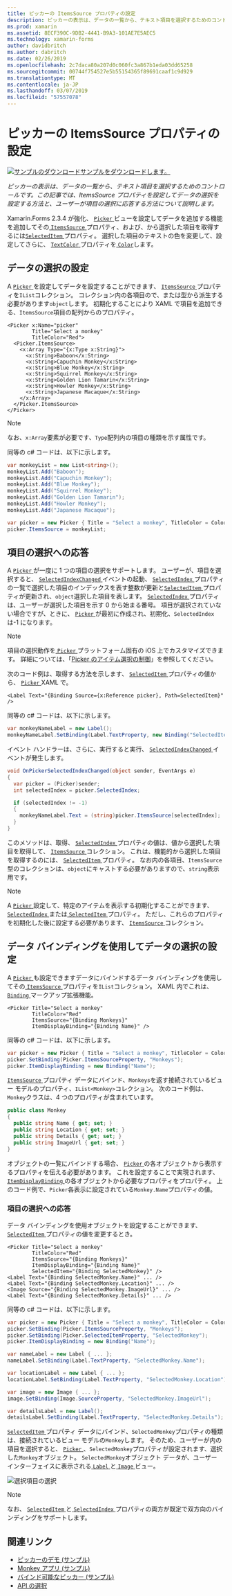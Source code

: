 ```yaml
---
title: ピッカーの ItemsSource プロパティの設定
description: ピッカーの表示は、データの一覧から、テキスト項目を選択するためのコントロールです。 この記事では、ItemsSource プロパティを設定してデータの選択を設定する方法と、ユーザーが項目の選択に応答する方法について説明します。
ms.prod: xamarin
ms.assetid: 8ECF390C-9DB2-4441-B9A3-101AE7E5AEC5
ms.technology: xamarin-forms
author: davidbritch
ms.author: dabritch
ms.date: 02/26/2019
ms.openlocfilehash: 2c7daca80a207d0c060fc3a867b1eda03dd65258
ms.sourcegitcommit: 00744f754527e5b55154365f89691caaf1c9d929
ms.translationtype: MT
ms.contentlocale: ja-JP
ms.lasthandoff: 03/07/2019
ms.locfileid: "57557078"
---
```

# <a name="setting-a-pickers-itemssource-property"></a>ピッカーの ItemsSource プロパティの設定

[![サンプルのダウンロード](~/media/shared/download.png)サンプルをダウンロードします。](https://developer.xamarin.com/samples/xamarin-forms/UserInterface/MonkeyAppPicker/)

_ピッカーの表示は、データの一覧から、テキスト項目を選択するためのコントロールです。この記事では、ItemsSource プロパティを設定してデータの選択を設定する方法と、ユーザーが項目の選択に応答する方法について説明します。_

Xamarin.Forms 2.3.4 が強化、 [ `Picker` ](xref:Xamarin.Forms.Picker)ビューを設定してデータを追加する機能を追加してその[ `ItemsSource` ](xref:Xamarin.Forms.Picker.ItemsSource)プロパティ、および、から選択した項目を取得するには[`SelectedItem` ](xref:Xamarin.Forms.Picker.SelectedItem)プロパティ。 選択した項目のテキストの色を変更して、設定してさらに、 [ `TextColor` ](xref:Xamarin.Forms.Picker.TextColor)プロパティを[ `Color`](xref:Xamarin.Forms.Color)します。

## <a name="populating-a-picker-with-data"></a>データの選択の設定

A [ `Picker` ](xref:Xamarin.Forms.Picker)を設定してデータを設定することができます、 [ `ItemsSource` ](xref:Xamarin.Forms.Picker.ItemsSource)プロパティを`IList`コレクション。 コレクション内の各項目ので、または型から派生する必要があります`object`します。 初期化することにより XAML で項目を追加できる、`ItemsSource`項目の配列からのプロパティ。

```xaml
<Picker x:Name="picker"
        Title="Select a monkey"
        TitleColor="Red">
  <Picker.ItemsSource>
    <x:Array Type="{x:Type x:String}">
      <x:String>Baboon</x:String>
      <x:String>Capuchin Monkey</x:String>
      <x:String>Blue Monkey</x:String>
      <x:String>Squirrel Monkey</x:String>
      <x:String>Golden Lion Tamarin</x:String>
      <x:String>Howler Monkey</x:String>
      <x:String>Japanese Macaque</x:String>
    </x:Array>
  </Picker.ItemsSource>
</Picker>
```

> [!NOTE]
> なお、`x:Array`要素が必要です、`Type`配列内の項目の種類を示す属性です。

同等の c# コードは、以下に示します。

```csharp
var monkeyList = new List<string>();
monkeyList.Add("Baboon");
monkeyList.Add("Capuchin Monkey");
monkeyList.Add("Blue Monkey");
monkeyList.Add("Squirrel Monkey");
monkeyList.Add("Golden Lion Tamarin");
monkeyList.Add("Howler Monkey");
monkeyList.Add("Japanese Macaque");

var picker = new Picker { Title = "Select a monkey", TitleColor = Color.Red };
picker.ItemsSource = monkeyList;
```

## <a name="responding-to-item-selection"></a>項目の選択への応答

A [ `Picker` ](xref:Xamarin.Forms.Picker)が一度に 1 つの項目の選択をサポートします。 ユーザーが、項目を選択すると、 [ `SelectedIndexChanged` ](xref:Xamarin.Forms.Picker.SelectedIndexChanged)イベントの起動、 [ `SelectedIndex` ](xref:Xamarin.Forms.Picker.SelectedIndex)プロパティの一覧で選択した項目のインデックスを表す整数が更新と[`SelectedItem` ](xref:Xamarin.Forms.Picker.SelectedItem)プロパティが更新され、`object`選択した項目を表します。 [ `SelectedIndex` ](xref:Xamarin.Forms.Picker.SelectedIndex)プロパティは、ユーザーが選択した項目を示す 0 から始まる番号。 項目が選択されていない場合ですが、ときに、 [ `Picker` ](xref:Xamarin.Forms.Picker)が最初に作成され、初期化、`SelectedIndex`は-1 になります。

> [!NOTE]
> 項目の選択動作を[ `Picker` ](xref:Xamarin.Forms.Picker)プラットフォーム固有の iOS 上でカスタマイズできます。 詳細については、「[Picker のアイテム選択の制御](~/xamarin-forms/platform/ios/picker-selection.md)」を参照してください。

次のコード例は、取得する方法を示します、 [ `SelectedItem` ](xref:Xamarin.Forms.Picker.SelectedItem)プロパティの値から、 [ `Picker` ](xref:Xamarin.Forms.Picker) XAML で。

```xaml
<Label Text="{Binding Source={x:Reference picker}, Path=SelectedItem}" />
```

同等の c# コードは、以下に示します。

```csharp
var monkeyNameLabel = new Label();
monkeyNameLabel.SetBinding(Label.TextProperty, new Binding("SelectedItem", source: picker));
```

イベント ハンドラーは、さらに、実行すると実行、 [ `SelectedIndexChanged` ](xref:Xamarin.Forms.Picker.SelectedIndexChanged)イベントが発生します。

```csharp
void OnPickerSelectedIndexChanged(object sender, EventArgs e)
{
  var picker = (Picker)sender;
  int selectedIndex = picker.SelectedIndex;

  if (selectedIndex != -1)
  {
    monkeyNameLabel.Text = (string)picker.ItemsSource[selectedIndex];
  }
}
```

このメソッドは、取得、 [ `SelectedIndex` ](xref:Xamarin.Forms.Picker.SelectedIndex)プロパティの値は、値から選択した項目を取得して、 [ `ItemsSource` ](xref:Xamarin.Forms.Picker.ItemsSource)コレクション。 これは、機能的から選択した項目を取得するのには、 [ `SelectedItem` ](xref:Xamarin.Forms.Picker.SelectedItem)プロパティ。 なお内の各項目、`ItemsSource`型のコレクションは、`object`にキャストする必要がありますので、`string`表示用です。

> [!NOTE]
> A [ `Picker` ](xref:Xamarin.Forms.Picker)設定して、特定のアイテムを表示する初期化することができます、 [ `SelectedIndex` ](xref:Xamarin.Forms.Picker.SelectedIndex)または[ `SelectedItem` ](xref:Xamarin.Forms.Picker.SelectedItem)プロパティ。 ただし、これらのプロパティを初期化した後に設定する必要があります、 [ `ItemsSource` ](xref:Xamarin.Forms.Picker.ItemsSource)コレクション。

## <a name="populating-a-picker-with-data-using-data-binding"></a>データ バインディングを使用してデータの選択の設定

A [ `Picker` ](xref:Xamarin.Forms.Picker)も設定できますデータにバインドするデータ バインディングを使用してその[ `ItemsSource` ](xref:Xamarin.Forms.Picker.ItemsSource)プロパティを`IList`コレクション。 XAML 内でこれは、 [ `Binding` ](xref:Xamarin.Forms.Xaml.BindingExtension)マークアップ拡張機能。

```xaml
<Picker Title="Select a monkey"
        TitleColor="Red"
        ItemsSource="{Binding Monkeys}"
        ItemDisplayBinding="{Binding Name}" />
```

同等の c# コードは、以下に示します。

```csharp
var picker = new Picker { Title = "Select a monkey", TitleColor = Color.Red };
picker.SetBinding(Picker.ItemsSourceProperty, "Monkeys");
picker.ItemDisplayBinding = new Binding("Name");
```

[ `ItemsSource` ](xref:Xamarin.Forms.Picker.ItemsSource)プロパティ データにバインド、`Monkeys`を返す接続されているビュー モデルのプロパティ、`IList<Monkey>`コレクション。 次のコード例は、`Monkey`クラスは、4 つのプロパティが含まれています。

```csharp
public class Monkey
{
  public string Name { get; set; }
  public string Location { get; set; }
  public string Details { get; set; }
  public string ImageUrl { get; set; }
}
```

オブジェクトの一覧にバインドする場合、 [ `Picker` ](xref:Xamarin.Forms.Picker)の各オブジェクトから表示するプロパティを伝える必要があります。 これを設定することで実現されます、 [ `ItemDisplayBinding` ](xref:Xamarin.Forms.Picker.ItemDisplayBinding)の各オブジェクトから必要なプロパティをプロパティ。 上のコード例で、`Picker`各表示に設定されている`Monkey.Name`プロパティの値。

### <a name="responding-to-item-selection"></a>項目の選択への応答

データ バインディングを使用オブジェクトを設定することができます、 [ `SelectedItem` ](xref:Xamarin.Forms.Picker.SelectedItem)プロパティの値を変更するとき。

```xaml
<Picker Title="Select a monkey"
        TitleColor="Red"
        ItemsSource="{Binding Monkeys}"
        ItemDisplayBinding="{Binding Name}"
        SelectedItem="{Binding SelectedMonkey}" />
<Label Text="{Binding SelectedMonkey.Name}" ... />
<Label Text="{Binding SelectedMonkey.Location}" ... />
<Image Source="{Binding SelectedMonkey.ImageUrl}" ... />
<Label Text="{Binding SelectedMonkey.Details}" ... />
```

同等の c# コードは、以下に示します。

```csharp
var picker = new Picker { Title = "Select a monkey", TitleColor = Color.Red };
picker.SetBinding(Picker.ItemsSourceProperty, "Monkeys");
picker.SetBinding(Picker.SelectedItemProperty, "SelectedMonkey");
picker.ItemDisplayBinding = new Binding("Name");

var nameLabel = new Label { ... };
nameLabel.SetBinding(Label.TextProperty, "SelectedMonkey.Name");

var locationLabel = new Label { ... };
locationLabel.SetBinding(Label.TextProperty, "SelectedMonkey.Location");

var image = new Image { ... };
image.SetBinding(Image.SourceProperty, "SelectedMonkey.ImageUrl");

var detailsLabel = new Label();
detailsLabel.SetBinding(Label.TextProperty, "SelectedMonkey.Details");
```

[ `SelectedItem` ](xref:Xamarin.Forms.Picker.SelectedItem)プロパティ データにバインド、`SelectedMonkey`プロパティの種類は、接続されているビュー モデルの`Monkey`します。 そのため、ユーザーが内の項目を選択すると、 [ `Picker` ](xref:Xamarin.Forms.Picker)、`SelectedMonkey`プロパティが設定されます、選択した`Monkey`オブジェクト。 `SelectedMonkey`オブジェクト データが、ユーザー インターフェイスに表示される[ `Label` ](xref:Xamarin.Forms.Label)と[ `Image` ](xref:Xamarin.Forms.Image)ビュー。

![](populating-itemssource-images/monkeys.png "選択項目の選択")

> [!NOTE]
> なお、 [ `SelectedItem` ](xref:Xamarin.Forms.Picker.SelectedItem)と[ `SelectedIndex` ](xref:Xamarin.Forms.Picker.SelectedIndex)プロパティの両方が既定で双方向のバインディングをサポートします。

## <a name="related-links"></a>関連リンク

- [ピッカーのデモ (サンプル)](https://developer.xamarin.com/samples/xamarin-forms/UserInterface/PickerDemo/)
- [Monkey アプリ (サンプル)](https://developer.xamarin.com/samples/xamarin-forms/UserInterface/MonkeyAppPicker/)
- [バインド可能なピッカー (サンプル)](https://developer.xamarin.com/samples/xamarin-forms/UserInterface/BindablePicker/)
- [API の選択](xref:Xamarin.Forms.Picker)
